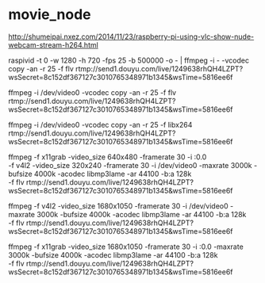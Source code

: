 # movie_node

http://shumeipai.nxez.com/2014/11/23/raspberry-pi-using-vlc-show-nude-webcam-stream-h264.html


raspivid -t 0 -w 1280 -h 720 -fps 25 -b 500000 -o - | ffmpeg -i - -vcodec copy -an -r 25 -f flv rtmp://send1.douyu.com/live/1249638rhQH4LZPT?wsSecret=8c152df367127c3010765348971b1345\&wsTime=5816ee6f


ffmpeg -i /dev/video0 -vcodec copy -an -r 25 -f flv rtmp://send1.douyu.com/live/1249638rhQH4LZPT?wsSecret=8c152df367127c3010765348971b1345\&wsTime=5816ee6f

ffmpeg -i /dev/video0 -vcodec copy -an -r 25 -f libx264 rtmp://send1.douyu.com/live/1249638rhQH4LZPT?wsSecret=8c152df367127c3010765348971b1345\&wsTime=5816ee6f




ffmpeg -f x11grab -video_size 640x480 -framerate 30 -i :0.0 \
-f v4l2 -video_size 320x240 -framerate 30 -i /dev/video0  -maxrate 3000k -bufsize 4000k -acodec libmp3lame -ar 44100 -b:a 128k \
-f flv rtmp://send1.douyu.com/live/1249638rhQH4LZPT?wsSecret=8c152df367127c3010765348971b1345\&wsTime=5816ee6f


ffmpeg -f v4l2 -video_size 1680x1050 -framerate 30 -i /dev/video0  -maxrate 3000k -bufsize 4000k -acodec libmp3lame -ar 44100 -b:a 128k \
-f flv rtmp://send1.douyu.com/live/1249638rhQH4LZPT?wsSecret=8c152df367127c3010765348971b1345\&wsTime=5816ee6f



ffmpeg -f x11grab -video_size 1680x1050 -framerate 30 -i :0.0 -maxrate 3000k -bufsize 4000k -acodec libmp3lame -ar 44100 -b:a 128k \
-f flv rtmp://send1.douyu.com/live/1249638rhQH4LZPT?wsSecret=8c152df367127c3010765348971b1345\&wsTime=5816ee6f
